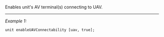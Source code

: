 Enables unit's AV terminal(s) connecting to UAV.


---
*Example 1:*
```sqf
unit enableUAVConnectability [uav, true];
```